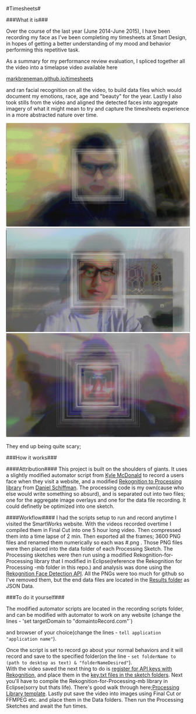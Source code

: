 #Timesheets#

###What it is###

Over the course of the last year (June 2014-June 2015), I have been recording my face as I've been completing my timesheets at Smart Design, in hopes of getting a better understanding of my mood and behavior performing this repetitive task.

As a summary for my performance review evaluation, I spliced together all the video into a timelapse video available here

[markbreneman.github.io/timesheets](markbreneman.github.io/timesheets)

and ran facial recognition on all the video, to build data files which would document my emotions, race, age and "beauty" for the year.  Lastly I also took stills from the video and aligned the detected faces into aggregate imagery of what it might mean to try and capture the timesheets experience in a more abstracted nature over time.

![First 200](/media/0-200.png "Images 0-200")
![First 1200](/media/1200.png "Images 0-1200")
![First 2400](/media/2400.png "Images 0-2400")

They end up being quite scary;



###How it works###

####Attribution####
This project is built on the shoulders of giants. It uses a slightly modified automator script from [Kyle McDonald](https://github.com/kylemcdonald) to record a users face when they visit a website, and a modified [Rekognition to Processing library](https://github.com/shiffman/Rekognition-for-Processing) from [Daniel Schiffman](https://github.com/shiffman). The processing code is my own(cause who else would write something so absurd), and is separated out into two files; one for the aggregate image overlays and one for the data file recording. It could definetly be optimized into one sketch.

####Workflow####
I had the scripts setup to run and record anytime I visited the SmartWorks website. With the videos recorded overtime I compiled them in Final Cut into one 5 hour long video. Then compressed them into a time lapse of 2 min.  Then exported all the frames; 3600 PNG files and renamed them numerically so each was #.png .  Those PNG files were then placed into the data folder of each Processing Sketch.  The Processing sketches were then run using a modified Rekognition-for-Processing library that I modified in Eclipse(reference the Rekognition for Processing -mb folder in this repo.) and analysis was done using the [Rekognition Face Detection API](https://rekognition.com/demo/face).  All the PNGs were too much for github so I've removed them, but the end data files are located in the [Results folder](https://github.com/markbreneman/timesheets/tree/master/Timesheets_Rekognition/Results) as JSON Data.

###To do it yourself###

The modified automator scripts are located in the recording scripts folder, and can be modified with automator to work on any website (change the lines - 'set targetDomain to "domaintoRecord.com"`)

and browser of your choice(change the lines - `tell application "application name"`).

Once the script is set to record go about your normal behaviors and it will record and save to the specified folder(on the line - `set folderName to (path to desktop as text) & "folderNameDesired"`).  
With the video saved the next thing to do is [register for API keys with Rekognition](https://rekognition.com/user/create), and place them in the [key.txt files in the sketch folders](https://github.com/markbreneman/timesheets/blob/master/Timesheets_Rekognition/key.txt).  Next you'll have to compile the Rekognition-for-Processing-mb library in Eclipse(sorry but thats life).  There's good walk through here;[Processing Library template](https://github.com/processing/processing-library-template).  Lastly put save the video into images using Final Cut or FFMPEG etc. and place them in the Data folders.  Then run the Processing Sketches and await the fun times.
